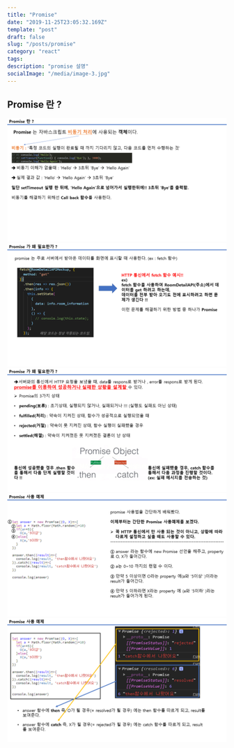 ```yaml
---
title: "Promise"
date: "2019-11-25T23:05:32.169Z"
template: "post"
draft: false
slug: "/posts/promise"
category: "react"
tags:
description: "promise 설명"
socialImage: "/media/image-3.jpg"
---
```


## Promise 란 ?

​![](</media/Etc/Promise/promise(1).png>)
​![](</media/Etc/Promise/promise(2).png>)
​![](</media/Etc/Promise/promise(3).png>)
​![](</media/Etc/Promise/promise(4).png>)
​![](</media/Etc/Promise/promise(5).png>)
